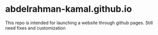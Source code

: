 # abdelrahman-kamal.github.io
This repo is intended for launching a website through github pages.
Still need fixes and customization
